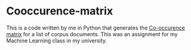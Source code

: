 # Cooccurence-matrix

This is a code written by me in Python that generates the [Co-occurence matrix](https://en.wikipedia.org/wiki/Co-occurrence_matrix) for a list of corpus documents. This was an assignment for my Machine Learning class in my university. 
